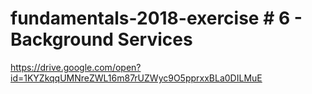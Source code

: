 # fundamentals-2018-exercise # 6 - Background Services

https://drive.google.com/open?id=1KYZkqqUMNreZWL16m87rUZWyc9O5pprxxBLa0DILMuE
